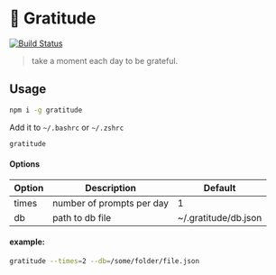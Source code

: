 # 🙏 Gratitude 
[![Build Status](https://travis-ci.org/hobochild/gratitude.svg?branch=master)](https://travis-ci.org/hobochild/gratitude)

> take a moment each day to be grateful.

## Usage 

```bash
npm i -g gratitude
```

Add it to `~/.bashrc` or `~/.zshrc`

```bash
gratitude
```

#### Options 

| Option | Description               | Default              |
|--------|---------------------------|----------------------|
| times  | number of prompts per day | 1                    |
| db     | path to db file           | ~/.gratitude/db.json |

#### example: 
```bash
gratitude --times=2 --db=/some/folder/file.json
```
